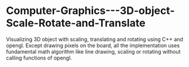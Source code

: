 # Computer-Graphics---3D-object-Scale-Rotate-and-Translate

Visualizing 3D object with scaling, translating and rotating using C++ and opengl.
Except drawing pixels on the board, all the implementation uses fundamental math algorithm like line drawing, scaling or rotating without calling functions of opengl.
